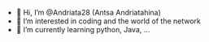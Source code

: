 - 👋 Hi, I’m @Andriata28 (Antsa Andriatahina)
- 👀 I’m interested in coding and the world of the network
- 🌱 I’m currently learning python, Java, ...

<!---
Andriata28/Andriata28 is a ✨ special ✨ repository because its `README.md` (this file) appears on your GitHub profile.
You can click the Preview link to take a look at your changes.
--->
